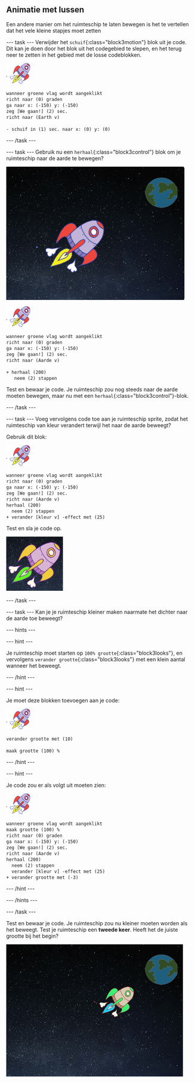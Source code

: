 ## Animatie met lussen

Een andere manier om het ruimteschip te laten bewegen is het te vertellen dat het vele kleine stapjes moet zetten

--- task --- Verwijder het `schuif`{:class="block3motion"} blok uit je code. Dit kan je doen door het blok uit het codegebied te slepen, en het terug neer te zetten in het gebied met de losse codeblokken.

![Ruimteschip sprite](images/sprite-spaceship.png)

```blocks3
wanneer groene vlag wordt aangeklikt
richt naar (0) graden
ga naar x: (-150) y: (-150)
zeg [We gaan!] (2) sec.
richt naar (Earth v)

- schuif in (1) sec. naar x: (0) y: (0)
```

--- /task ---

--- task --- Gebruik nu een `herhaal`{:class="block3control"} blok om je ruimteschip naar de aarde te bewegen?

![Een ruimteschip-animatie testen](images/space-animate-stage.png)

![Ruimteschip sprite](images/sprite-spaceship.png)

```blocks3
wanneer groene vlag wordt aangeklikt
richt naar (0) graden
ga naar x: (-150) y: (-150)
zeg [We gaan!] (2) sec.
richt naar (Aarde v)

+ herhaal (200) 
   neem (2) stappen
```

Test en bewaar je code. Je ruimteschip zou nog steeds naar de aarde moeten bewegen, maar nu met een `herhaal`{:class="block3control"}-blok.

--- /task ---

--- task --- Voeg vervolgens code toe aan je ruimteschip sprite, zodat het ruimteschip van kleur verandert terwijl het naar de aarde beweegt?

Gebruik dit blok:

![Ruimteschip sprite](images/sprite-spaceship.png)

```blocks3
wanneer groene vlag wordt aangeklikt
richt naar (0) graden
ga naar x: (-150) y: (-150)
zeg [We gaan!] (2) sec.
richt naar (Aarde v)
herhaal (200) 
  neem (2) stappen
+ verander [kleur v] -effect met (25)
```

Test en sla je code op.

![Testing a colour-changing spaceship](images/space-colour-test.png)

--- /task ---

--- task --- Kan je je ruimteschip kleiner maken naarmate het dichter naar de aarde toe beweegt?

--- hints ---


--- hint ---

Je ruimteschip moet starten op `100% grootte`{:class="block3looks"}, en vervolgens `verander grootte`{:class="block3looks"} met een klein aantal wanneer het beweegt.

--- /hint ---

--- hint ---

Je moet deze blokken toevoegen aan je code:

![Ruimteschip sprite](images/sprite-spaceship.png)

```blocks3
verander grootte met (10)

maak grootte (100) %
```

--- /hint ---

--- hint ---

Je code zou er als volgt uit moeten zien:

![Ruimteschip sprite](images/sprite-spaceship.png)

```blocks3
wanneer groene vlag wordt aangeklikt
maak grootte (100) %
richt naar (0) graden
ga naar x: (-150) y: (-150)
zeg [We gaan!] (2) sec.
richt naar (Aarde v)
herhaal (200) 
  neem (2) stappen
  verander [kleur v] -effect met (25)
+ verander grootte met (-3)
```

--- /hint ---

--- /hints ---

--- /task ---

Test en bewaar je code. Je ruimteschip zou nu kleiner moeten worden als het beweegt. Test je ruimteschip een **tweede keer**. Heeft het de juiste grootte bij het begin?

![Testing a shrinking spaceship](images/space-size-test.png)
